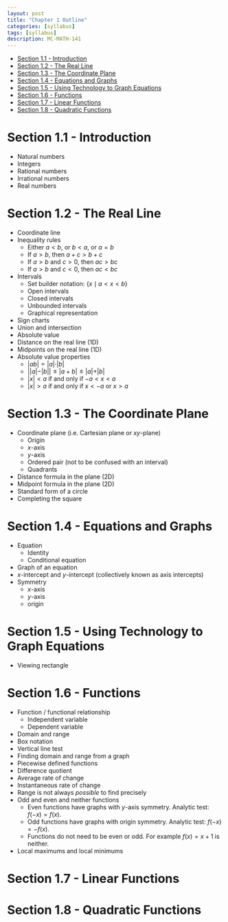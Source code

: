 ```yaml
---
layout: post
title: "Chapter 1 Outline"
categories: [syllabus]
tags: [syllabus]
description: MC-MATH-141
---
```

* [Section 1.1 - Introduction](#section-1.1---introduction)
* [Section 1.2 - The Real Line](#section-1.2---the-real-line)
* [Section 1.3 - The Coordinate Plane](#section-1.3---the-coordinate-plane)
* [Section 1.4 - Equations and Graphs](#section-1.4---equations-and-graphs)
* [Section 1.5 - Using Technology to Graph Equations](#section-1.5---using-technology-to-graph-equations)
* [Section 1.6 - Functions](#section-1.6---functions)
* [Section 1.7 - Linear Functions](#section-1.7-linear---functions)
* [Section 1.8 - Quadratic Functions](#section-1.8-quadratic---functions)


# Section 1.1 - Introduction
* Natural numbers
* Integers
* Rational numbers
* Irrational numbers
* Real numbers

# Section 1.2 - The Real Line
* Coordinate line
* Inequality rules
	* Either $a<b$, or $b<a$, or $a=b$
	* If $a>b$, then $a+c>b+c$
	* If $a>b$ and $c>0$, then $ac>bc$
	* If $a>b$ and $c<0$, then $ac<bc$
* Intervals
	* Set builder notation: $\{x\mid a<x<b\}$
	* Open intervals
	* Closed intervals
	* Unbounded intervals
	* Graphical representation
* Sign charts
* Union and intersection
* Absolute value
* Distance on the real line (1D)
* Midpoints on the real line (1D)
* Absolute value properties
	* $\vert ab\vert = \vert a\vert \cdot \vert b\vert$
	* $\left\vert \vert a\vert - \vert b\vert \right\vert \leq \vert a + b\vert \leq \vert a\vert + \vert b\vert$
	* $\vert x\vert < a$ if and only if $-a<x<a$
	* $\vert x\vert > a$ if and only if $x<-a$ or $x>a$

# Section 1.3 - The Coordinate Plane
* Coordinate plane (i.e. Cartesian plane or $xy$-plane)
	* Origin
	* $x$-axis
	* $y$-axis
	* Ordered pair (not to be confused with an interval)
	* Quadrants
* Distance formula in the plane (2D)
* Midpoint formula in the plane (2D)
* Standard form of a circle
* Completing the square

# Section 1.4 - Equations and Graphs
* Equation
	* Identity
	* Conditional equation
* Graph of an equation
* $x$-intercept and $y$-intercept (collectively known as axis intercepts)
* Symmetry
	* $x$-axis
	* $y$-axis
	* origin

# Section 1.5 - Using Technology to Graph Equations
* Viewing rectangle

# Section 1.6 - Functions
* Function / functional relationship
	* Independent variable
	* Dependent variable
* Domain and range
* Box notation
* Vertical line test
* Finding domain and range from a graph
* Piecewise defined functions
* Difference quotient
* Average rate of change
* Instantaneous rate of change
* Range is not always *possible* to find precisely
* Odd and even and neither functions
	* Even functions have graphs with $y$-axis symmetry. Analytic test: $f(-x)=f(x)$.
	* Odd functions have graphs with origin symmetry. Analytic test: $f(-x)=-f(x)$.
	* Functions do not need to be even or odd. For example $f(x)=x+1$ is neither.
* Local maximums and local minimums

# Section 1.7 - Linear Functions

# Section 1.8 - Quadratic Functions